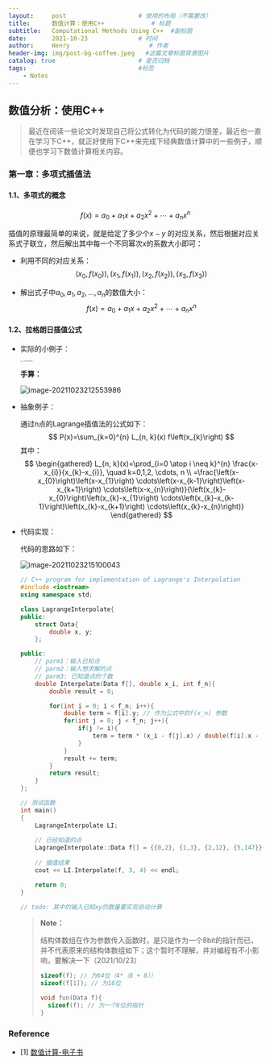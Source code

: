 ```yaml
---
layout:     post                    # 使用的布局（不需要改）
title:      数值计算：使用C++             # 标题 
subtitle:   Computational Methods Using C++  #副标题
date:       2021-10-23              # 时间
author:     Henry                      # 作者
header-img: img/post-bg-coffee.jpeg   #这篇文章标题背景图片
catalog: true                       # 是否归档
tags:                               #标签
    - Notes
---
```


## 数值分析：使用C++

> 最近在阅读一些论文时发现自己将公式转化为代码的能力很差，最近也一直在学习下C++，就正好使用下C++来完成下经典数值计算中的一些例子，顺便也学习下数值计算相关内容。

### 第一章：多项式插值法

#### 1.1、多项式的概念

$$
f(x)=a_{0}+a_{1} x+a_{2} x^{2}+\cdots+a_{n} x^{n}
$$

插值的原理最简单的来说，就是给定了多少个$x - y$ 的对应关系，然后根据对应关系式子联立，然后解出其中每一个不同幂次$x$的系数大小即可：

+ 利用不同的对应关系：
  $$
  \left(x_{0}, f\left(x_{0}\right)\right),\left(x_{1}, f\left(x_{1}\right)\right),\left(x_{2}, f\left(x_{2}\right)\right),\left(x_{3}, f\left(x_{3}\right)\right)
  $$

+ 解出式子中$a_0, a_1, a_2, ..., a_n$的数值大小：
  $$
  f(x)=a_{0}+a_{1} x+a_{2} x^{2}+\cdots+a_{n} x^{n}
  $$

#### 1.2、拉格朗日插值公式

+ 实际的小例子：

  <img src="https://tva1.sinaimg.cn/large/008i3skNgy1gvpn0xedkqj618o0u0jtx02.jpg" alt="image-20211023180340069" style="zoom:12%;" />

  **手算：**

  ![image-20211023212553986](https://tva1.sinaimg.cn/large/008i3skNgy1gvpn0z5jsyj61il0sb7a302.jpg)

+ 抽象例子：

  通过n点的Lagrange插值法的公式如下：
  $$
  P(x)=\sum_{k=0}^{n} L_{n, k}(x) f\left(x_{k}\right)
  $$
  其中：
  $$
  \begin{gathered}
  L_{n, k}(x)=\prod_{i=0 \atop i \neq k}^{n} \frac{x-x_{i}}{x_{k}-x_{i}}, \quad k=0,1,2, \cdots, n \\
  =\frac{\left(x-x_{0}\right)\left(x-x_{1}\right) \cdots\left(x-x_{k-1}\right)\left(x-x_{k+1}\right) \cdots\left(x-x_{n}\right)}{\left(x_{k}-x_{0}\right)\left(x_{k}-x_{1}\right) \cdots\left(x_{k}-x_{k-1}\right)\left(x_{k}-x_{k+1}\right) \cdots\left(x_{k}-x_{n}\right)}
  \end{gathered}
  $$

+ 代码实现：

  代码的思路如下：

  ![image-20211023215100043](https://tva1.sinaimg.cn/large/008i3skNgy1gvpn10ur8oj61fp0u0gsz02.jpg)

  ```c++
  // C++ program for implementation of Lagrange's Interpolation
  #include <iostream>
  using namespace std;
  
  class LagrangeInterpolate{
  public:
      struct Data{
          double x, y;
      };
  
  public:
      // parm1：输入已知点
      // parm2：输入想求解的点
      // parm3: 已知道点的个数
      double Interpolate(Data f[], double x_i, int f_n){
          double result = 0;
  
          for(int i = 0; i < f_n; i++){
              double term = f[i].y; // 作为公式中的f(x_n) 参数
              for(int j = 0; j < f_n; j++){
                  if(j != i){
                      term = term * (x_i - f[j].x) / double(f[i].x - f[j].x); // 分子分母的迭代过程，对应拉格朗日的通式
                  }
              }
              result += term;
          }
          return result;
      }
  };

  // 测试函数
  int main()
  {
      LagrangeInterpolate LI;
      
      // 已经知道的点
      LagrangeInterpolate::Data f[] = {{0,2}, {1,3}, {2,12}, {5,147}};
      
      // 插值结果
      cout << LI.Interpolate(f, 3, 4) << endl;
  
      return 0;
  }
  
  // todo: 其中的输入已知xy的数量要实现自动计算
  ```

  > **Note：**
  >
  > 结构体数组在作为参数传入函数时，是只是作为一个8bit的指针而已，并不代表原来的结构体数组如下；这个暂时不理解，并对编程有不小影响，要解决一下（2021/10/23）
  > ```c++
  > sizeof(f); // 为64位（4*（8 + 8））
  > sizeof(f[1]); // 为16位
  > 
  > void fun(Data f){
  >   sizeof(f); // 为一个8位的指针
  > }
  > ```

### Reference

- [1] [数值计算-电子书](https://www.jianshu.com/p/fb0cb9affe19)